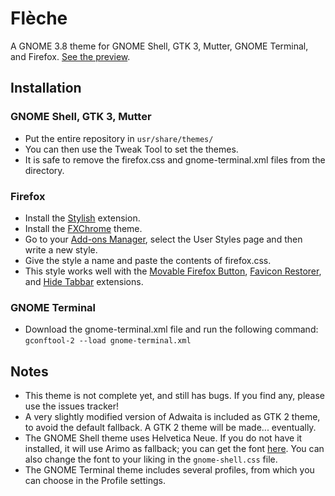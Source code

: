 # Flèche
A GNOME 3.8 theme for GNOME Shell, GTK 3, Mutter, GNOME Terminal, and Firefox. [See the preview](http://hdni.github.io/rice/assets/fleche_display.png).

## Installation
### GNOME Shell, GTK 3, Mutter
* Put the entire repository in `usr/share/themes/`
* You can then use the Tweak Tool to set the themes.
* It is safe to remove the firefox.css and gnome-terminal.xml files from the directory.

### Firefox
* Install the [Stylish](https://addons.mozilla.org/en-US/firefox/addon/stylish/) extension.
* Install the [FXChrome](https://addons.mozilla.org/en-US/firefox/addon/fxchrome/) theme.
* Go to your [Add-ons Manager](about:addons), select the User Styles page and then write a new style.
* Give the style a name and paste the contents of firefox.css.
* This style works well with the [Movable Firefox Button](https://addons.mozilla.org/en-us/firefox/addon/movable-firefox-button/), [Favicon Restorer](https://addons.mozilla.org/en-us/firefox/addon/favicon-restorer/?src=search), and [Hide Tabbar](https://addons.mozilla.org/en-us/firefox/addon/hide-tabbar/?src=ss) extensions.

### GNOME Terminal
* Download the gnome-terminal.xml file and run the following command: `gconftool-2 --load gnome-terminal.xml`

## Notes
* This theme is not complete yet, and still has bugs. If you find any, please use the issues tracker!
* A very slightly modified version of Adwaita is included as GTK 2 theme, to avoid the default fallback. A GTK 2 theme will be made... eventually.
* The GNOME Shell theme uses Helvetica Neue. If you do not have it installed, it will use Arimo as fallback; you can get the font [here](https://www.google.com/fonts/download?kit=32ci3aiii8TFh9L2O_kK1w). You can also change the font to your liking in the `gnome-shell.css` file.
* The GNOME Terminal theme includes several profiles, from which you can choose in the Profile settings.

